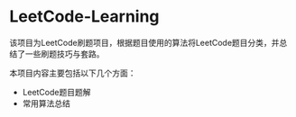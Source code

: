# LeetCode-Learning
该项目为LeetCode刷题项目，根据题目使用的算法将LeetCode题目分类，并总结了一些刷题技巧与套路。  

本项目内容主要包括以下几个方面：  
* LeetCode题目题解
* 常用算法总结